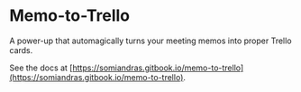 # Memo-to-Trello

A power-up that automagically turns your meeting memos into proper Trello cards.

See the docs at [https://somiandras.gitbook.io/memo-to-trello](https://somiandras.gitbook.io/memo-to-trello).
